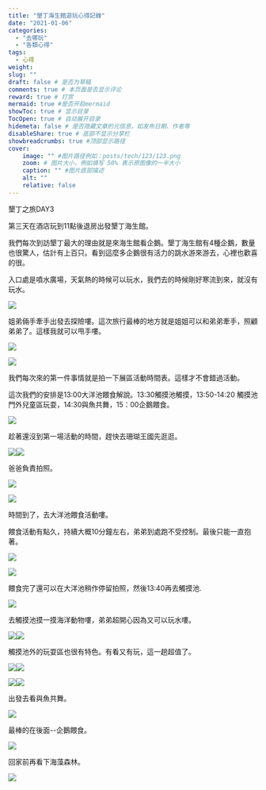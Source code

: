 ```yaml
---
title: "墾丁海生館遊玩心得記錄"
date: "2021-01-06"
categories: 
  - "去哪玩"
  - "各類心得"
tags: 
  - 心得
weight:
slug: ""
draft: false # 是否为草稿
comments: true # 本页面是否显示评论
reward: true # 打赏
mermaid: true #是否开启mermaid
showToc: true # 显示目录
TocOpen: true # 自动展开目录
hidemeta: false # 是否隐藏文章的元信息，如发布日期、作者等
disableShare: true # 底部不显示分享栏
showbreadcrumbs: true #顶部显示路径
cover:
    image: "" #图片路径例如：posts/tech/123/123.png
    zoom: # 图片大小，例如填写 50% 表示原图像的一半大小
    caption: "" #图片底部描述
    alt: ""
    relative: false
---
```


墾丁之旅DAY3

第三天在酒店玩到11點後退房出發墾丁海生館。

我們每次到訪墾丁最大的理由就是來海生館看企鵝。墾丁海生館有4種企鵝，數量也很驚人，估計有上百只。看到這麼多企鵝很有活力的跳水游來游去，心裡也歡喜的很。

入口處是噴水廣場，天氣熱的時候可以玩水，我們去的時候剛好寒流到來，就沒有玩水。

![](images/IMG_0307-1024x768.jpg)

姐弟倆手牽手出發去探險嘍。這次旅行最棒的地方就是姐姐可以和弟弟牽手，照顧弟弟了。這樣我就可以甩手嘍。

![](images/IMG_0309-1024x768.jpg)

![](images/IMG_0311-768x1024.jpg)

我們每次來的第一件事情就是拍一下展區活動時間表。這樣才不會錯過活動。

這次我們的安排是13:00大洋池餵食解說。13:30觸摸池觸摸，13:50-14:20 觸摸池門外兒童區玩耍，14:30與魚共舞，15：00企鵝餵食。

![](images/IMG_0310-768x1024.jpg)

趁著還沒到第一場活動的時間，趕快去珊瑚王國先逛逛。

![](images/IMG_0312-1024x768.jpg)![](images/IMG_0325-1024x768.jpg)

爸爸負責拍照。

![](images/IMG_0330-1024x768.jpg)

![](images/IMG_0332-1024x768.jpg)

時間到了，去大洋池餵食活動嘍。

餵食活動有點久，持續大概10分鐘左右，弟弟到處跑不受控制。最後只能一直抱著。

![](images/IMG_0342-1024x768.jpg)

![](images/IMG_0343-1024x768.jpg)

餵食完了還可以在大洋池稍作停留拍照，然後13:40再去觸摸池.

![](images/IMG_0349-1024x768.jpg)

去觸摸池摸一摸海洋動物嘍，弟弟超開心因為又可以玩水嘍。

![](images/IMG_0357-768x1024.jpg)![](images/IMG_0362-1024x768.jpg)

觸摸池外的玩耍區也很有特色。有看又有玩，這一趟超值了。

![](images/IMG_0372-1024x768.jpg)![](images/IMG_0378-1024x768.jpg)

![](images/IMG_0381-1024x768.jpg)![](images/IMG_0386-768x1024.jpg)

出發去看與魚共舞。

![](images/IMG_0400-1024x768.jpg)

最棒的在後面--企鵝餵食。

![](images/IMG_0410-1024x768.jpg)

回家前再看下海藻森林。

![](images/IMG_0414-768x1024.jpg)
